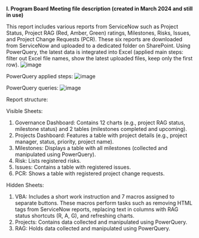 **I. Program Board Meeting file description (created in March 2024 and still in use)**

This report includes various reports from ServiceNow such as Project Status, Project RAG (Red, Amber, Green) ratings, Milestones, Risks, Issues, and Project Change Requests (PCR). 
These six reports are downloaded from ServiceNow and uploaded to a dedicated folder on SharePoint. Using PowerQuery, the latest data is integrated into Excel (applied main steps: filter out Excel file names, show the latest uploaded files, keep only the first row).
![image](https://github.com/user-attachments/assets/cc658964-1892-4d7e-884b-5ffe49ae16c0)

PowerQuery applied steps:
![image](https://github.com/user-attachments/assets/740ec96e-0300-4da8-b2ca-e0e5502223c1)

PowerQuery queries:
![image](https://github.com/user-attachments/assets/a176e688-2a38-42ab-a990-2cdb7717043d)


Report structure:

Visible Sheets:
1. Governance Dashboard: Contains 12 charts (e.g., project RAG status, milestone status) and 2 tables (milestones completed and upcoming).
2. Projects Dashboard: Features a table with project details (e.g., project manager, status, priority, project name).
3. Milestones: Displays a table with all milestones (collected and manipulated using PowerQuery).
4. Risk: Lists registered risks.
5. Issues: Contains a table with registered issues.
6. PCR: Shows a table with registered project change requests.

Hidden Sheets:
1. VBA: Includes a short work instruction and 7 macros assigned to separate buttons. These macros perform tasks such as removing HTML tags from ServiceNow reports, replacing text in columns with RAG status shortcuts (R, A, G), and refreshing charts.
2. Projects: Contains data collected and manipulated using PowerQuery.
3. RAG: Holds data collected and manipulated using PowerQuery.
